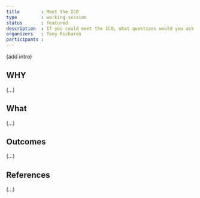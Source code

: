 ```yaml
---
title        : Meet the ICO
type         : working-session
status       : featured
description  : If you could meet the ICO, what questions would you ask
organizers   : Tony Richards
participants :
---
```


(add intro)

## WHY

(...)

## What

(...)

## Outcomes

(...)

## References

(...)
